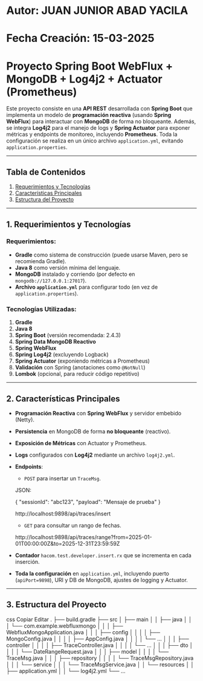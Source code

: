 # Autor: JUAN JUNIOR ABAD YACILA
# Fecha Creación: 15-03-2025

# Proyecto Spring Boot WebFlux + MongoDB + Log4j2 + Actuator (Prometheus)

Este proyecto consiste en una **API REST** desarrollada con **Spring Boot** que implementa un modelo de **programación reactiva** (usando **Spring WebFlux**) para interactuar con **MongoDB** de forma no bloqueante. Además, se integra **Log4j2** para el manejo de logs y **Spring Actuator** para exponer métricas y endpoints de monitoreo, incluyendo **Prometheus**. Toda la configuración se realiza en un único archivo `application.yml`, evitando `application.properties`.

---

## Tabla de Contenidos
1. [Requerimientos y Tecnologías](#requerimientos-y-tecnologías)  
2. [Características Principales](#características-principales)  
3. [Estructura del Proyecto](#estructura-del-proyecto)  

---

## 1. Requerimientos y Tecnologías

### **Requerimientos:**
- **Gradle** como sistema de construcción (puede usarse Maven, pero se recomienda Gradle).
- **Java 8** como versión mínima del lenguaje.
- **MongoDB** instalado y corriendo (por defecto en `mongodb://127.0.0.1:27017`).
- **Archivo `application.yml`** para configurar todo (en vez de `application.properties`).

### **Tecnologías Utilizadas:**
1. **Gradle**  
2. **Java 8**  
3. **Spring Boot** (versión recomendada: 2.4.3)  
4. **Spring Data MongoDB Reactivo**  
5. **Spring WebFlux**  
6. **Spring Log4j2** (excluyendo Logback)  
7. **Spring Actuator** (exponiendo métricas a Prometheus)  
8. **Validación** con Spring (anotaciones como `@NotNull`)  
9. **Lombok** (opcional, para reducir código repetitivo)

---

## 2. Características Principales
- **Programación Reactiva** con **Spring WebFlux** y servidor embebido (Netty).
- **Persistencia** en MongoDB de forma **no bloqueante** (reactivo).
- **Exposición de Métricas** con Actuator y Prometheus.
- **Logs** configurados con **Log4j2** mediante un archivo `log4j2.yml`.
- **Endpoints**:
  - `POST` para insertar un `TraceMsg`.

  JSON:

    {
      "sessionId": "abc123",
      "payload": "Mensaje de prueba"
    }

    http://localhost:9898/api/traces/insert

  - `GET` para consultar un rango de fechas.

  http://localhost:9898/api/traces/range?from=2025-01-01T00:00:00Z&to=2025-12-31T23:59:59Z

- **Contador** `hacom.test.developer.insert.rx` que se incrementa en cada inserción.
- **Toda la configuración** en `application.yml`, incluyendo puerto (`apiPort=9898`), URI y DB de MongoDB, ajustes de logging y Actuator.

---

##  3. Estructura del Proyecto
css
Copiar
Editar
.
├── build.gradle
├── src
│   ├── main
│   │   ├── java
│   │   │   └── com.example.webfluxmongo
│   │   │       ├── WebfluxMongoApplication.java
│   │   │       ├── config
│   │   │       │   ├── MongoConfig.java
│   │   │       │   ├── AppConfig.java
│   │   │       │   └── ...
│   │   │       ├── controller
│   │   │       │   ├── TraceController.java
│   │   │       │   └── ...
│   │   │       ├── dto
│   │   │       │   └── DateRangeRequest.java
│   │   │       ├── model
│   │   │       │   └── TraceMsg.java
│   │   │       ├── repository
│   │   │       │   └── TraceMsgRepository.java
│   │   │       └── service
│   │   │           └── TraceMsgService.java
│   │   └── resources
│   │       ├── application.yml
│   │       └── log4j2.yml
└── ...

